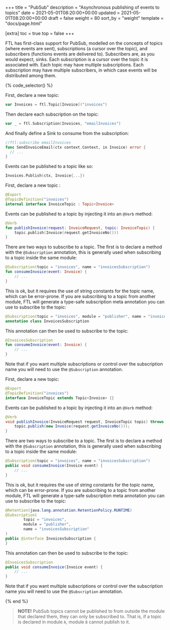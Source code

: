 +++
title = "PubSub"
description = "Asynchronous publishing of events to topics"
date = 2021-05-01T08:20:00+00:00
updated = 2021-05-01T08:20:00+00:00
draft = false
weight = 80
sort_by = "weight"
template = "docs/page.html"

[extra]
toc = true
top = false
+++

FTL has first-class support for PubSub, modelled on the concepts of topics (where events are sent), subscriptions (a cursor over the topic), and subscribers (functions events are delivered to). Subscribers are, as you would expect, sinks. Each subscription is a cursor over the topic it is associated with. Each topic may have multiple subscriptions. Each subscription may have multiple subscribers, in which case events will be distributed among them.

{% code_selector() %}
<!-- go -->

First, declare a new topic:

```go
var Invoices = ftl.Topic[Invoice]("invoices")
```

Then declare each subscription on the topic:

```go
var _ = ftl.Subscription(Invoices, "emailInvoices")
```

And finally define a Sink to consume from the subscription:

```go
//ftl:subscribe emailInvoices
func SendInvoiceEmail(ctx context.Context, in Invoice) error {
  // ...
}
```

Events can be published to a topic like so:

```go
Invoices.Publish(ctx, Invoice{...})
```

<!-- kotlin -->

First, declare a new topic :

```kotlin
@Export
@TopicDefinition("invoices")
internal interface InvoiceTopic : Topic<Invoice>
```

Events can be published to a topic by injecting it into an `@Verb` method:

```kotlin
@Verb
fun publishInvoice(request: InvoiceRequest, topic: InvoiceTopic) {
    topic.publish(Invoice(request.getInvoiceNo()))
}
```

There are two ways to subscribe to a topic. The first is to declare a method with the `@Subscription` annotation, this is generally used when
subscribing to a topic inside the same module:

```kotlin
@Subscription(topic = "invoices", name = "invoicesSubscription")
fun consumeInvoice(event: Invoice) {
    // ...
}
```

This is ok, but it requires the use of string constants for the topic name, which can be error-prone. If you are subscribing to a topic from
another module, FTL will generate a type-safe subscription meta annotation you can use to subscribe to the topic:

```kotlin
@Subscription(topic = "invoices", module = "publisher", name = "invoicesSubscription")
annotation class InvoicesSubscription 
```

This annotation can then be used to subscribe to the topic:

```kotlin
@InvoicesSubscription
fun consumeInvoice(event: Invoice) {
    // ...
}
```

Note that if you want multiple subscriptions or control over the subscription name you will need to use the `@Subscription` annotation.

<!-- java -->

First, declare a new topic:

```java
@Export
@TopicDefinition("invoices")
interface InvoiceTopic extends Topic<Invoice> {}
```

Events can be published to a topic by injecting it into an `@Verb` method:

```java
@Verb
void publishInvoice(InvoiceRequest request, InvoiceTopic topic) throws Exception {
    topic.publish(new Invoice(request.getInvoiceNo()));
}
```

There are two ways to subscribe to a topic. The first is to declare a method with the `@Subscription` annotation, this is generally used when
subscribing to a topic inside the same module:

```java
@Subscription(topic = "invoices", name = "invoicesSubscription")
public void consumeInvoice(Invoice event) {
    // ...
}
```

This is ok, but it requires the use of string constants for the topic name, which can be error-prone. If you are subscribing to a topic from
another module, FTL will generate a type-safe subscription meta annotation you can use to subscribe to the topic:

```java
@Retention(java.lang.annotation.RetentionPolicy.RUNTIME)
@Subscription(
        topic = "invoices",
        module = "publisher",
        name = "invoicesSubscription"
)
public @interface InvoicesSubscription {
}
```

This annotation can then be used to subscribe to the topic:

```java
@InvoicesSubscription
public void consumeInvoice(Invoice event) {
    // ...
}
```

Note that if you want multiple subscriptions or control over the subscription name you will need to use the `@Subscription` annotation.

{% end %}
> **NOTE!**
> PubSub topics cannot be published to from outside the module that declared them, they can only be subscribed to. That is, if a topic is declared in module `A`, module `B` cannot publish to it.
